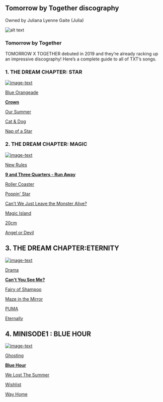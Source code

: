 
## Tomorrow by Together discography
Owned by Juliana Lyenne Gaite (Julia)

![alt text](https://dbkpop.com/wp-content/uploads/2021/05/txt_chaos_chapter_freeze_teaser_concept_Boy_all_group-2000x1326.jpg)

### Tomorrow by Together

TOMORROW X TOGETHER debuted in 2019 and they’re already racking up an impressive discography! Here’s a complete guide to all of TXT’s songs.

### 1. THE DREAM CHAPTER: STAR 
[![image-text](https://ibighit.com/txt/images/txt/discography/the_dream_chapter-star/album-cover.jpg)](https://open.spotify.com/album/5GiLAzb049s1SsDiUPhHVz?si=zMD4ZMFpSz2NPTFwKrs9IA)

[Blue Orangeade](https://open.spotify.com/track/3HHFOztnhfIWxjOr2s06sw?si=5d26fa0e3f4d4b51)

[**Crown**](https://open.spotify.com/track/0EmYZZ8OqeALedVhijSjsg?si=2b211df5b9594b81)

[Our Summer](https://open.spotify.com/track/22PEycypPsZpzlMxTgukiQ?si=14fc757d78c045bc)

[Cat & Dog](https://open.spotify.com/track/3RsEvBUaNT9MXqUvQVuK1G?si=7096ad7ef49345b3)

[Nap of a Star](https://open.spotify.com/track/3Rn10yxcNeVzm5OXug2Kwf?si=cd301088c6944aeb)


### 2. THE DREAM CHAPTER: MAGIC

[![image-text](https://ibighit.com/txt/images/txt/discography/the_dream_chapter-magic/album-cover.jpg)](https://open.spotify.com/album/7yDyRk7Wvvw7JM1kqV4tJf?si=JNvTaoYxSie1nAevzJoTXA)


[New Rules](https://open.spotify.com/track/72rUKYfdSaMVhgUhajRvrX?si=3235b56044924af3)

[**9 and Three Quarters - Run Away**](https://open.spotify.com/track/1rqb2FCXVn2HNL1afJEnTr?si=00606451d45c4d47)

[Roller Coaster](https://open.spotify.com/track/569Xgt70tGY3GyqHfDDc7y?si=65a68f0868424817)

[Poppin' Star](https://open.spotify.com/track/0Uzy6FHTYob2CbWisMz4Ap?si=16b95de341b849ba)

[Can't We Just Leave the Monster Alive?](https://open.spotify.com/track/4O7sUONPtqPBUKXuAMsoak?si=452b9e6d70d64f1f)

[Magic Island](https://open.spotify.com/track/5DcLYkS1rnSgRMfhXNvh0d?si=7238184097c14200)

[20cm](https://open.spotify.com/track/2U28aK9o2gI7sBL4XRzFfL?si=9c14ec7fa16448aa)

[Angel or Devil](https://open.spotify.com/track/3sVCSgIArXIhiWHvbUmauZ?si=16d035ba90ac4cbe)

## 3. THE DREAM CHAPTER:ETERNITY

[![image-text](https://ibighit.com/txt/images/txt/discography/the_dream_chapter-eternity/DEvkuGeZqimp54uCZ5FgbCYu.jpg)](https://open.spotify.com/album/4jTVGyo4fSSFniFPbfr0bW?si=oKLP6nHzQ1O10Qoa8CcvmQ)

[Drama](https://open.spotify.com/track/0YKzTMzgAXgQLpChiBRTlf?si=2f5825d9d42149da)

[**Can't You See Me?**](https://open.spotify.com/track/2ecGP5xUE5126x6yHa7J6E?si=4d27386e0a8043eb)

[Fairy of Shampoo](https://open.spotify.com/track/5JXpZcc3CeQaC6vAF1iaV5?si=9517793cddbd4497)

[Maze in the Mirror](https://open.spotify.com/track/12I69qHomlIZflYA1G2MAp?si=c66f05c4b58441f0)

[PUMA](https://open.spotify.com/track/4dJThL3k5tMRdduAiARM4R?si=0782ed70bc9e4196)

[Eternally](https://open.spotify.com/track/0RRd7AcCl0HR5gzzRuCMXs?si=90a9e5f48b27495c)

## 4. MINISODE1 : BLUE HOUR

[![image-text](https://ibighit.com/txt/images/txt/discography/blue_hour/19P3lLPNtKeM6x9RGOwO1swi.jpg)](https://open.spotify.com/album/2DDNDdePEx9R0bBwRqahdr?si=9SeIWkYHTbynrcC-SmwBKA)

[Ghosting](https://open.spotify.com/track/6mS8cd33jFrighnLc0obxQ?si=6d41d0bac1de4588)

[**Blue Hour**](https://open.spotify.com/track/3ObPkJQAgjAhTwYvDhPrAW?si=b55b2c1ca81c430d)

[We Lost The Summer](https://open.spotify.com/track/1WrScpykT891CZhFThXJtj?si=442ad08241974a97)

[Wishlist](https://open.spotify.com/track/4A6f3zMLDDAUgkGTLtpMc3?si=b80fb14dfe0e4818)

[Way Home](https://open.spotify.com/track/195eCIcjTLsOJZ1nfNHUUJ?si=5d65f794fb5a4c6f)

